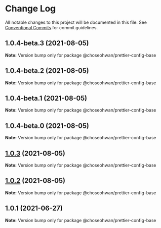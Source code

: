 # Change Log

All notable changes to this project will be documented in this file.
See [Conventional Commits](https://conventionalcommits.org) for commit guidelines.

## 1.0.4-beta.3 (2021-08-05)

**Note:** Version bump only for package @choseohwan/prettier-config-base





## 1.0.4-beta.2 (2021-08-05)

**Note:** Version bump only for package @choseohwan/prettier-config-base





## 1.0.4-beta.1 (2021-08-05)

**Note:** Version bump only for package @choseohwan/prettier-config-base





## 1.0.4-beta.0 (2021-08-05)

**Note:** Version bump only for package @choseohwan/prettier-config-base





## [1.0.3](https://github.com/ChoSeoHwan/library/compare/@choseohwan/prettier-config-base@1.0.2...@choseohwan/prettier-config-base@1.0.3) (2021-08-05)

**Note:** Version bump only for package @choseohwan/prettier-config-base





## [1.0.2](https://github.com/ChoSeoHwan/library/compare/@choseohwan/prettier-config-base@1.0.1...@choseohwan/prettier-config-base@1.0.2) (2021-08-05)

**Note:** Version bump only for package @choseohwan/prettier-config-base





## 1.0.1 (2021-06-27)

**Note:** Version bump only for package @choseohwan/prettier-config-base

